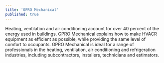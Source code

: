 ```yaml
---
title: 'GPRO Mechanical'
published: true
---
```


Heating, ventilation and air conditioning account for over 40 percent of the energy used in buildings. GPRO Mechanical explains how to make HVACR equipment as efficient as possible, while providing the same level of comfort to occupants. GPRO Mechanical is ideal for a range of professionals in the heating, ventilation, air conditioning and refrigeration industries, including subcontractors, installers, technicians and estimators.